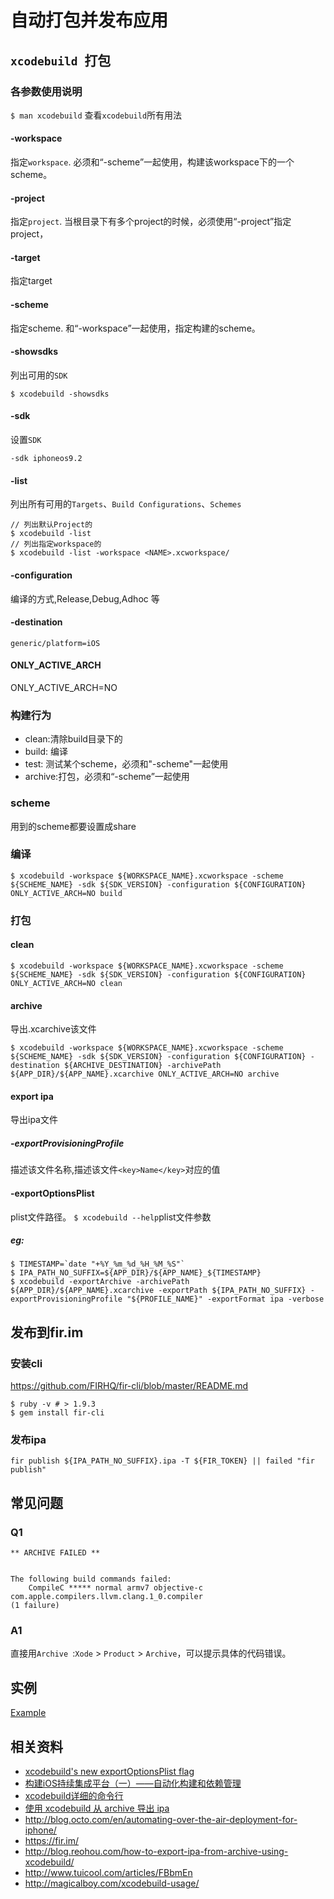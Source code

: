 # 自动打包并发布应用

## `xcodebuild `打包

### 各参数使用说明

`$ man xcodebuild` 查看`xcodebuild`所有用法

#### -workspace

指定`workspace`.
必须和“-scheme”一起使用，构建该workspace下的一个scheme。

#### -project

指定`project`.
当根目录下有多个project的时候，必须使用“-project”指定project，

#### -target

指定target

#### -scheme

指定scheme.
和“-workspace”一起使用，指定构建的scheme。

#### -showsdks

列出可用的`SDK`

```shell
$ xcodebuild -showsdks
```

#### -sdk

设置`SDK`

```
-sdk iphoneos9.2
```

#### -list

列出所有可用的`Targets`、`Build Configurations`、`Schemes`

```shell
// 列出默认Project的
$ xcodebuild -list
// 列出指定workspace的
$ xcodebuild -list -workspace <NAME>.xcworkspace/
```

#### -configuration

编译的方式,Release,Debug,Adhoc 等

#### -destination

`generic/platform=iOS`

#### ONLY_ACTIVE_ARCH

ONLY_ACTIVE_ARCH=NO

### 构建行为

* clean:清除build目录下的
* build: 编译
* test: 测试某个scheme，必须和"-scheme"一起使用
* archive:打包，必须和“-scheme”一起使用

### scheme

用到的scheme都要设置成share

### 编译

```shell
$ xcodebuild -workspace ${WORKSPACE_NAME}.xcworkspace -scheme ${SCHEME_NAME} -sdk ${SDK_VERSION} -configuration ${CONFIGURATION} ONLY_ACTIVE_ARCH=NO build
```

### 打包

#### clean

```shell
$ xcodebuild -workspace ${WORKSPACE_NAME}.xcworkspace -scheme ${SCHEME_NAME} -sdk ${SDK_VERSION} -configuration ${CONFIGURATION} ONLY_ACTIVE_ARCH=NO clean
```

#### archive

导出.xcarchive该文件

```shell
$ xcodebuild -workspace ${WORKSPACE_NAME}.xcworkspace -scheme ${SCHEME_NAME} -sdk ${SDK_VERSION} -configuration ${CONFIGURATION} -destination ${ARCHIVE_DESTINATION} -archivePath ${APP_DIR}/${APP_NAME}.xcarchive ONLY_ACTIVE_ARCH=NO archive
```

#### export ipa

导出ipa文件

##### -exportProvisioningProfile

描述该文件名称,描述该文件`<key>Name</key>`对应的值

#### -exportOptionsPlist

plist文件路径。
```$ xcodebuild --help```plist文件参数

##### eg:

```shell
$ TIMESTAMP=`date "+%Y_%m_%d_%H_%M_%S"`
$ IPA_PATH_NO_SUFFIX=${APP_DIR}/${APP_NAME}_${TIMESTAMP}
$ xcodebuild -exportArchive -archivePath ${APP_DIR}/${APP_NAME}.xcarchive -exportPath ${IPA_PATH_NO_SUFFIX} -exportProvisioningProfile "${PROFILE_NAME}" -exportFormat ipa -verbose
```

## 发布到fir.im

### 安装cli

<https://github.com/FIRHQ/fir-cli/blob/master/README.md>

```shell
$ ruby -v # > 1.9.3
$ gem install fir-cli
```

### 发布ipa

```shell
fir publish ${IPA_PATH_NO_SUFFIX}.ipa -T ${FIR_TOKEN} || failed "fir publish"
```

## 常见问题

### Q1

```
** ARCHIVE FAILED **


The following build commands failed:
	CompileC ***** normal armv7 objective-c com.apple.compilers.llvm.clang.1_0.compiler
(1 failure)
```

### A1

直接用`Archive `:`Xode` > `Product` > `Archive`，可以提示具体的代码错误。

## 实例

[Example](https://github.com/GreedBell/resource/tree/master/shell/iosPublish)

## 相关资料

* [xcodebuild's new exportOptionsPlist flag](http://www.matrixprojects.net/p/xcodebuild-export-options-plist/)
* [构建iOS持续集成平台（一）——自动化构建和依赖管理](http://www.infoq.com/cn/articles/build-ios-continuous-integration-platform-part1/)
* [xcodebuild详细的命令行](https://developer.apple.com/library/mac/documentation/Darwin/Reference/ManPages/man1/xcodebuild.1.html)
* [使用 xcodebuild 从 archive 导出 ipa](http://blog.reohou.com/how-to-export-ipa-from-archive-using-xcodebuild/)
* <http://blog.octo.com/en/automating-over-the-air-deployment-for-iphone/>
* <https://fir.im/>
* <http://blog.reohou.com/how-to-export-ipa-from-archive-using-xcodebuild/>
* <http://www.tuicool.com/articles/FBbmEn>
* <http://magicalboy.com/xcodebuild-usage/>
